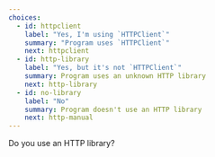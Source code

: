 ```yaml
---
choices:
  - id: httpclient
    label: "Yes, I'm using `HTTPClient`"
    summary: "Program uses `HTTPClient`"
    next: httpclient
  - id: http-library
    label: "Yes, but it's not `HTTPClient`"
    summary: Program uses an unknown HTTP library
    next: http-library
  - id: no-library
    label: "No"
    summary: Program doesn't use an HTTP library
    next: http-manual
---
```


Do you use an HTTP library?
